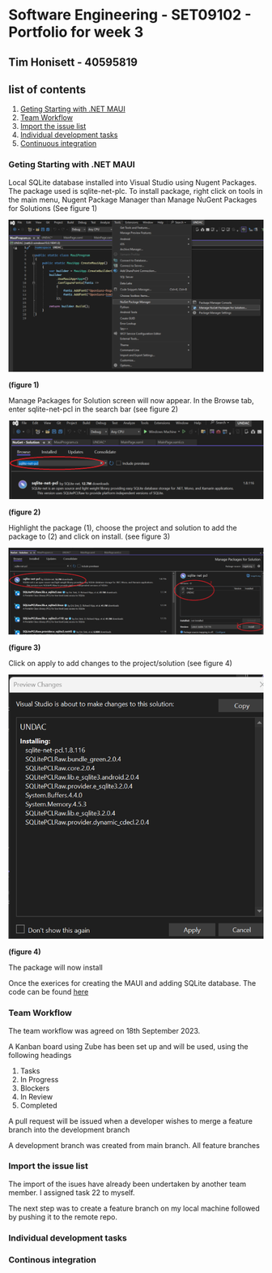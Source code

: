 # Software Engineering - SET09102 - Portfolio for week 3 
## Tim Honisett - 40595819

## list of contents
1.  [Geting Starting with .NET MAUI](#geting-starting-with-.net-maui)
2.  [Team Workflow](#team-workflow)
3.  [Import the issue list](#import-the-issue-list)
4.  [Individual development tasks](#individual-development-tasks)
5.  [Continuous integration](#continous-integration)

### Geting Starting with .NET MAUI

Local SQLite database installed into Visual Studio using Nugent Packages. The package used is sqlite-net-plc. To install package, right click on tools in the main menu, Nugent Package Manager than Manage NuGent Packages for Solutions
(See figure 1)

![](images/VS-nuGent-packages.png "")

**(figure 1)**

Manage Packages for Solution screen will now appear.  In the Browse tab, enter sqlite-net-pcl in the search bar (see figure 2)

![](images/VS-find-package.png "")

**(figure 2)**

Highlight the package (1), choose the project and solution to add the package to (2) and click on install. (see figure 3)

![](images/vs-install-package.png "")

**(figure 3)**

Click on apply to add changes to the project/solution (see figure 4)

![](images/VS-nuGent-preview-changes.png "")

**(figure 4)**

The package will now install

Once the exerices for creating the MAUI and adding SQLite database. The code can be found [here](https://github.com/timh1975/Notes)

### Team Workflow

The team workflow was agreed on 18th September 2023.

A Kanban board using Zube has been set up and will be used, using the following headings

  1.  Tasks
  2.  In Progress
  3.  Blockers
  4.  In Review
  5.  Completed

A pull request will be issued when a developer wishes to merge a feature branch into the development branch

A development branch was created from main branch. All feature branches 

### Import the issue list

The import of the isues have already been undertaken by another team member.  I assigned task 22 to myself.

The next step was to create a feature branch on my local machine followed by pushing it to the remote repo.

### Individual development tasks

### Continous integration
